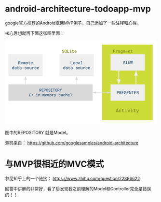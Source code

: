 # android-architecture-todoapp-mvp
google官方推荐的Android框架MVP例子。自己添加了一些注释和心得。

核心思想就再下面这张图里面：

![mvp](/mvp.png)

图中的REPOSITORY 就是Model。

源码来自：
https://github.com/googlesamples/android-architecture

# 与MVP很相近的MVC模式
参见知乎上的一个链接：
https://www.zhihu.com/question/22886622

回答中讲解的非常好，看了后发现我之前理解的Model和Controller完全是错误的！！

